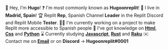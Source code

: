 👋 Hey, I'm **Hugo**!
❓ I'm most commonly known as **Hugoonreplit**!
📍 I live in **Madrid, Spain**!
🏆 Replit **Rep**, Spanish Channel **Leader** in the Replit Discord and Replit Mobile **Tester**.
👨‍💻 I'm currently working on a project to make Replit more accessible to Spanish people
🧠 I've got knowledge on [**Html**](https://html.spec.whatwg.org/multipage/), [**Css**](https://www.w3.org/Style/CSS/Overview.en.html) and [**Python**](https://www.python.org/)
⌛ Currently studying [**Javascript**](https://www.javascript.com/), [**Rust**](https://www.rust-lang.org/) and [**Raku**](https://raku.org/)
✉️  Contact me on [**Email**](https://malito:Hugoonreplit@gmail.com) or on **Discord** → **Hugoonreplit#0001**

